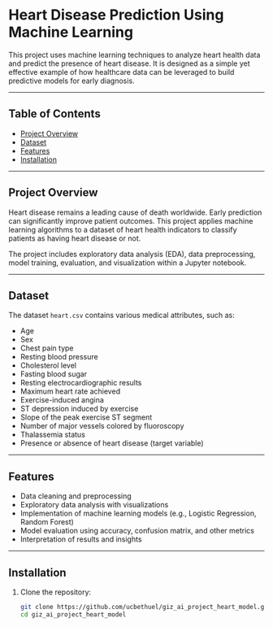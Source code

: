 # Heart Disease Prediction Using Machine Learning

This project uses machine learning techniques to analyze heart health data and predict the presence of heart disease. It is designed as a simple yet effective example of how healthcare data can be leveraged to build predictive models for early diagnosis.

---

## Table of Contents

- [Project Overview](#project-overview)  
- [Dataset](#dataset)  
- [Features](#features)  
- [Installation](#installation)  
---

## Project Overview

Heart disease remains a leading cause of death worldwide. Early prediction can significantly improve patient outcomes. This project applies machine learning algorithms to a dataset of heart health indicators to classify patients as having heart disease or not.

The project includes exploratory data analysis (EDA), data preprocessing, model training, evaluation, and visualization within a Jupyter notebook.

---

## Dataset

The dataset `heart.csv` contains various medical attributes, such as:

- Age
- Sex
- Chest pain type
- Resting blood pressure
- Cholesterol level
- Fasting blood sugar
- Resting electrocardiographic results
- Maximum heart rate achieved
- Exercise-induced angina
- ST depression induced by exercise
- Slope of the peak exercise ST segment
- Number of major vessels colored by fluoroscopy
- Thalassemia status
- Presence or absence of heart disease (target variable)

---

## Features

- Data cleaning and preprocessing  
- Exploratory data analysis with visualizations  
- Implementation of machine learning models (e.g., Logistic Regression, Random Forest)  
- Model evaluation using accuracy, confusion matrix, and other metrics  
- Interpretation of results and insights  

---

## Installation

1. Clone the repository:  
   ```bash  
   git clone https://github.com/ucbethuel/giz_ai_project_heart_model.git  
   cd giz_ai_project_heart_model  
